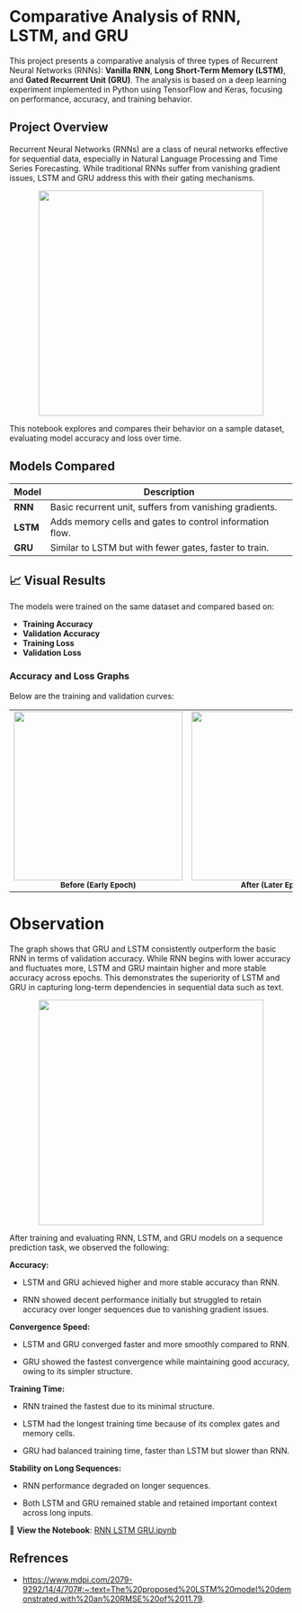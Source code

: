 # Comparative Analysis of RNN, LSTM, and GRU

This project presents a comparative analysis of three types of Recurrent Neural Networks (RNNs): **Vanilla RNN**, **Long Short-Term Memory (LSTM)**, and **Gated Recurrent Unit (GRU)**. The analysis is based on a deep learning experiment implemented in Python using TensorFlow and Keras, focusing on performance, accuracy, and training behavior.

## Project Overview

Recurrent Neural Networks (RNNs) are a class of neural networks effective for sequential data, especially in Natural Language Processing and Time Series Forecasting. While traditional RNNs suffer from vanishing gradient issues, LSTM and GRU address this with their gating mechanisms.

<p align="center">
  <img src="![image](https://github.com/user-attachments/assets/48b5c58d-f560-49cf-ad2c-6f0d6ff2a874)
" width="400"/>
</p>

This notebook explores and compares their behavior on a sample dataset, evaluating model accuracy and loss over time.

## Models Compared

| Model     | Description |
|-----------|-------------|
| **RNN**   | Basic recurrent unit, suffers from vanishing gradients. |
| **LSTM**  | Adds memory cells and gates to control information flow. |
| **GRU**   | Similar to LSTM but with fewer gates, faster to train. |

## 📈 Visual Results

The models were trained on the same dataset and compared based on:

- **Training Accuracy**
- **Validation Accuracy**
- **Training Loss**
- **Validation Loss**

### Accuracy and Loss Graphs

Below are the training and validation curves:

<table align="center">
  <tr>
    <td align="center">
      <img src="https://github.com/user-attachments/assets/9f258f56-c2b3-45db-b7da-e31708bdce13" width="300"/><br/>
      <sub><b>Before (Early Epoch)</b></sub>
    </td>
    <td align="center">
      <img src="https://github.com/user-attachments/assets/063af3b5-6ddf-4440-b645-f2885581db6c" width="300"/><br/>
      <sub><b>After (Later Epoch)</b></sub>
    </td>
  </tr>
</table>

# Observation

The graph shows that GRU and LSTM consistently outperform the basic RNN in terms of validation accuracy. While RNN begins with lower accuracy and fluctuates more, LSTM and GRU maintain higher and more stable accuracy across epochs. This demonstrates the superiority of LSTM and GRU in capturing long-term dependencies in sequential data such as text.

<p align="center">
  <img src="https://github.com/user-attachments/assets/45a1692d-7705-48c8-baf0-af399e9dfa09" width="400"/>
</p>

After training and evaluating RNN, LSTM, and GRU models on a sequence prediction task, we observed the following:

**Accuracy:**

- LSTM and GRU achieved higher and more stable accuracy than RNN.

- RNN showed decent performance initially but struggled to retain accuracy over longer sequences due to vanishing gradient issues.

**Convergence Speed:**

- LSTM and GRU converged faster and more smoothly compared to RNN.

- GRU showed the fastest convergence while maintaining good accuracy, owing to its simpler structure.

**Training Time:**

- RNN trained the fastest due to its minimal structure.

- LSTM had the longest training time because of its complex gates and memory cells.

- GRU had balanced training time, faster than LSTM but slower than RNN.

**Stability on Long Sequences:**

- RNN performance degraded on longer sequences.

- Both LSTM and GRU remained stable and retained important context across long inputs.

📘 **View the Notebook**: [RNN LSTM GRU.ipynb](https://github.com/GarimaChaubey/Comparative-Analysis-of-RNN-LSTM-GRU-using-TensorFlow/blob/main/RNN_Assignment.ipynb)

## Refrences
- https://www.mdpi.com/2079-9292/14/4/707#:~:text=The%20proposed%20LSTM%20model%20demonstrated,with%20an%20RMSE%20of%2011.79.
